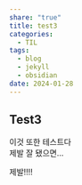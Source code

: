 ```yaml
---
share: "true"
title: test3
categories:
  - TIL
tags:
  - blog
  - jekyll
  - obsidian
date: 2024-01-28
---
```



## Test3

이것 또한 테스트다
<br>
제발 잘 됐으면...

제발!!!!